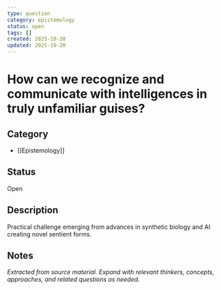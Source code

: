```yaml
---
type: question
category: epistemology
status: open
tags: []
created: 2025-10-20
updated: 2025-10-20
---
```


# How can we recognize and communicate with intelligences in truly unfamiliar guises?

## Category

- [[Epistemology]]

## Status

Open

## Description

Practical challenge emerging from advances in synthetic biology and AI creating novel sentient forms.

## Notes

*Extracted from source material. Expand with relevant thinkers, concepts, approaches, and related questions as needed.*

